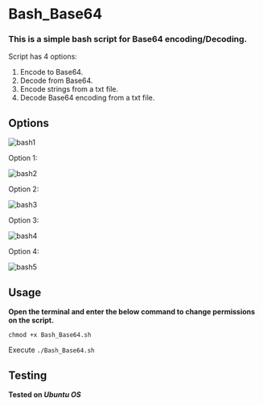 # Bash_Base64

### This is a simple bash script for Base64 encoding/Decoding.

Script has 4 options:

1) Encode to Base64.
2) Decode from Base64.
3) Encode strings from a txt file.
4) Decode Base64 encoding from a txt file.

## Options

![bash1](https://user-images.githubusercontent.com/20625004/133621430-39eb4d77-5c36-42ca-b3cd-e19cc14427bc.PNG)

Option 1:

![bash2](https://user-images.githubusercontent.com/20625004/133621082-14f5fae5-5fd5-489b-b017-a1839649924a.PNG)

Option 2:

![bash3](https://user-images.githubusercontent.com/20625004/133621101-4c479a06-adef-47e7-adf5-f7d34ae6e6f7.PNG)

Option 3:

![bash4](https://user-images.githubusercontent.com/20625004/133621113-32192285-33b3-4552-b5b0-96ac0421872f.PNG)

Option 4:

![bash5](https://user-images.githubusercontent.com/20625004/133621464-88818f58-0e50-40f5-9b82-ab320015212f.PNG)


## Usage

**Open the terminal and enter the below command to change permissions on the script.**

```chmod +x Bash_Base64.sh```

Execute ```./Bash_Base64.sh```


## Testing

**Tested on _Ubuntu OS_**
